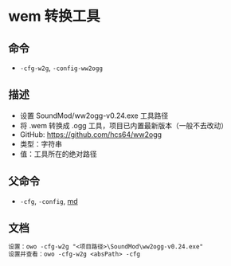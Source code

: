 # wem 转换工具

## 命令
- `-cfg-w2g`, `-config-ww2ogg` 

## 描述
- 设置 SoundMod/ww2ogg-v0.24.exe 工具路径
- 将 .wem 转换成 .ogg 工具，项目已内置最新版本（一般不去改动）
- GitHub: https://github.com/hcs64/ww2ogg
- 类型：字符串
- 值：工具所在的绝对路径

## 父命令
- `-cfg`, `-config`, [md](config.md)

## 文档
```txt
设置：owo -cfg-w2g "<项目路径>\SoundMod\ww2ogg-v0.24.exe"
设置并查看：owo -cfg-w2g <absPath> -cfg
```